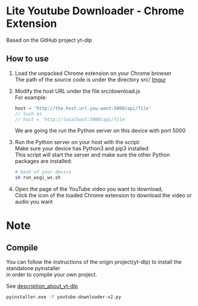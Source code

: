 # Lite Youtube Downloader - Chrome Extension
Based on the GitHub project yt-dlp  

## How to use

1. Load the unpacked Chrome extension on your Chrome browser  
   The path of the source code is under the directory src/
   [Imgur](https://i.imgur.com/MQS1uJb.png)

3. Modify the host URL under the file src/download.js  
   For example:
   ```javascript
   host = 'http://the.host.url.you.want:5000/api/file'
   // Such as
   // host = 'http://localhost:5000/api/file'
   ``` 
   We are going the run the Python server on this device with port 5000  

4. Run the Python server on your host with the script:  
   Make sure your device has Python3 and pip3 installed  
   This script will start the server and make sure the other Python packages are installed:  
   ```bash
   # bash of your device
   sh run_wsgi_ws.sh
   ```
6. Open the page of the YouTube video you want to download,  
   Click the icon of the loaded Chrome extension to download the video or audio you want  

# Note

## Compile

You can follow the instructions of the origin project(yt-dlp) to install the standalone pyinstaller  
in order to compile your own project.  

See [description_about_yt-dlp](https://github.com/yt-dlp/yt-dlp#compile)  

```bash
pyinstaller.exe -F youtube-downloader-v2.py
```

